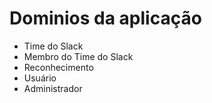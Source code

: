 # Dominios da aplicação

- Time do Slack
- Membro do Time do Slack
- Reconhecimento
- Usuário
- Administrador